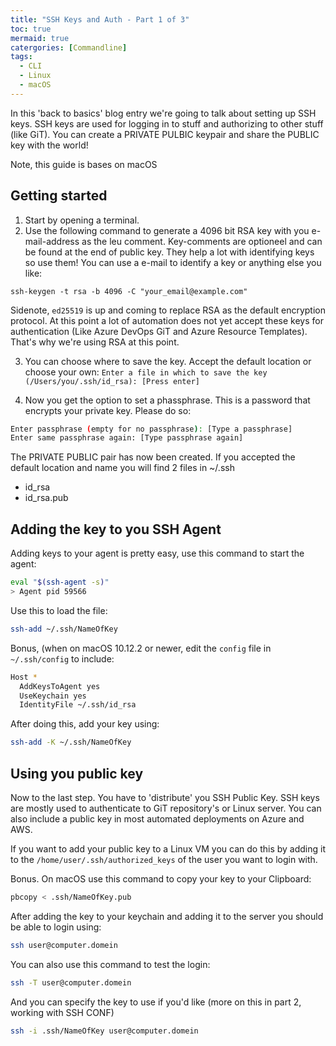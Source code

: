 ```yaml
---
title: "SSH Keys and Auth - Part 1 of 3"
toc: true
mermaid: true
catergories: [Commandline]
tags:
  - CLI
  - Linux
  - macOS
---
```


In this 'back to basics' blog entry we're going to talk about setting up SSH keys. SSH keys are used for logging in to stuff and authorizing to other stuff (like GiT). You can create a PRIVATE PULBIC keypair and share the PUBLIC key with the world!

Note, this guide is bases on macOS

## Getting started
1. Start by opening a terminal.
2. Use the following command to generate a 4096 bit RSA key with you e-mail-address as the leu comment. Key-comments are optioneel and can be found at the end of public key. They help a lot with identifying keys so use them! You can use a e-mail to identify a key or anything else you like:

`ssh-keygen -t rsa -b 4096 -C "your_email@example.com"`

Sidenote, `ed25519` is up and coming to replace RSA as the default encryption protocol. At this point a lot of automation does not yet accept these keys for authentication (Like Azure DevOps GiT and Azure Resource Templates). That's why we're using RSA at this point.

3. You can choose where to save the key. Accept the default location or choose your own:
`Enter a file in which to save the key (/Users/you/.ssh/id_rsa): [Press enter]`

4. Now you get the option to set a phassphrase. This is a password that encrypts your private key. Please do so:
```bash
Enter passphrase (empty for no passphrase): [Type a passphrase]
Enter same passphrase again: [Type passphrase again]
```

The PRIVATE PUBLIC pair has now been created. If you accepted the default location and name you will find 2 files in ~/.ssh

* id_rsa
* id_rsa.pub

## Adding the key to you SSH Agent
Adding keys to your agent is pretty easy, use this command to start the agent:

```bash
eval "$(ssh-agent -s)"
> Agent pid 59566
```

Use this to load the file:

```bash
ssh-add ~/.ssh/NameOfKey
```

Bonus, (when on macOS 10.12.2 or newer, edit the `config` file in `~/.ssh/config` to include:

```bash
Host *
  AddKeysToAgent yes
  UseKeychain yes
  IdentityFile ~/.ssh/id_rsa
```

After doing this, add your key using:

```bash
ssh-add -K ~/.ssh/NameOfKey
```

## Using you public key
Now to the last step. You have to 'distribute' you SSH Public Key. SSH keys are mostly used to authenticate to GiT repository's or Linux server. You can also include a public key in most automated deployments on Azure and AWS.

If you want to add your public key to a Linux VM you can do this by adding it to the `/home/user/.ssh/authorized_keys` of the user you want to login with. 

Bonus. On macOS use this command to copy your key to your Clipboard:

```bash
pbcopy < .ssh/NameOfKey.pub
```

After adding the key to your keychain and adding it to the server you should be able to login using:
```bash
ssh user@computer.domein
```

You can also use this command to test the login:
```bash
ssh -T user@computer.domein
```

And you can specify the key to use if you'd like (more on this in part 2, working with SSH CONF)
```bash
ssh -i .ssh/NameOfKey user@computer.domein
```